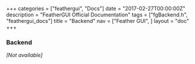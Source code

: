 +++
categories = ["feathergui", "Docs"]
date = "2017-02-27T00:00:00Z"
description = "FeatherGUI Official Documentation"
tags = ["fgBackend.h", "feathergui_docs"]
title = "Backend"
nav = ["Feather GUI", ]
layout = "doc"
+++

### Backend

*[Not available]*
